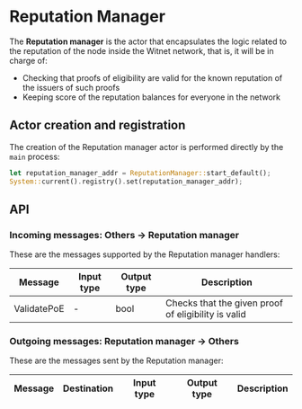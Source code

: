 # Reputation Manager

The __Reputation manager__ is the actor that encapsulates the logic related to the reputation of the node inside the Witnet network, that is, it will be in charge of:

* Checking that proofs of eligibility are valid for the known reputation of the issuers of such proofs
* Keeping score of the reputation balances for everyone in the network

## Actor creation and registration

The creation of the Reputation manager actor is performed directly by the `main` process:

```rust
let reputation_manager_addr = ReputationManager::start_default();
System::current().registry().set(reputation_manager_addr);
```

## API
 
### Incoming messages: Others -> Reputation manager
 
These are the messages supported by the Reputation manager handlers:

| Message     | Input type | Output type | Description                                         |
|-------------|------------|-------------|-----------------------------------------------------|
| ValidatePoE | -          | bool        | Checks that the given proof of eligibility is valid |


### Outgoing messages: Reputation manager -> Others

These are the messages sent by the Reputation manager:

| Message | Destination | Input type | Output type | Description |
|---------|-------------|------------|-------------|-------------|
